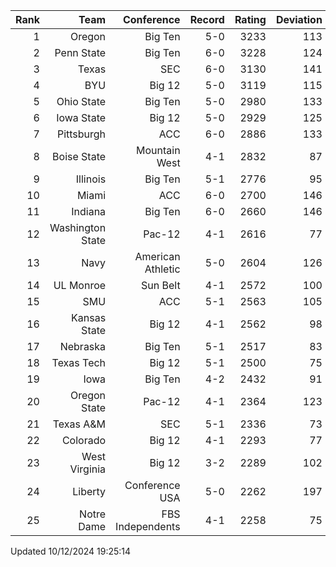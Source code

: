 | Rank  | Team                 | Conference           | Record   | Rating | Deviation |
| ---:  | ---:                 | ---:                 | ---:     | ---:   | ---:      |
| 1     | Oregon               | Big Ten              | 5-0      | 3233   | 113       |
| 2     | Penn State           | Big Ten              | 6-0      | 3228   | 124       |
| 3     | Texas                | SEC                  | 6-0      | 3130   | 141       |
| 4     | BYU                  | Big 12               | 5-0      | 3119   | 115       |
| 5     | Ohio State           | Big Ten              | 5-0      | 2980   | 133       |
| 6     | Iowa State           | Big 12               | 5-0      | 2929   | 125       |
| 7     | Pittsburgh           | ACC                  | 6-0      | 2886   | 133       |
| 8     | Boise State          | Mountain West        | 4-1      | 2832   | 87        |
| 9     | Illinois             | Big Ten              | 5-1      | 2776   | 95        |
| 10    | Miami                | ACC                  | 6-0      | 2700   | 146       |
| 11    | Indiana              | Big Ten              | 6-0      | 2660   | 146       |
| 12    | Washington State     | Pac-12               | 4-1      | 2616   | 77        |
| 13    | Navy                 | American Athletic    | 5-0      | 2604   | 126       |
| 14    | UL Monroe            | Sun Belt             | 4-1      | 2572   | 100       |
| 15    | SMU                  | ACC                  | 5-1      | 2563   | 105       |
| 16    | Kansas State         | Big 12               | 4-1      | 2562   | 98        |
| 17    | Nebraska             | Big Ten              | 5-1      | 2517   | 83        |
| 18    | Texas Tech           | Big 12               | 5-1      | 2500   | 75        |
| 19    | Iowa                 | Big Ten              | 4-2      | 2432   | 91        |
| 20    | Oregon State         | Pac-12               | 4-1      | 2364   | 123       |
| 21    | Texas A&M            | SEC                  | 5-1      | 2336   | 73        |
| 22    | Colorado             | Big 12               | 4-1      | 2293   | 77        |
| 23    | West Virginia        | Big 12               | 3-2      | 2289   | 102       |
| 24    | Liberty              | Conference USA       | 5-0      | 2262   | 197       |
| 25    | Notre Dame           | FBS Independents     | 4-1      | 2258   | 75        |

Updated 10/12/2024 19:25:14
